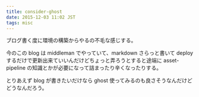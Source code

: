 ```yaml
---
title: consider-ghost
date: 2015-12-03 11:02 JST
tags: misc
---
```


ブログ書く度に環境の構築からやるの不毛な感じする。

今のこの blog は middleman でやっていて、markdown さらっと書いて deploy するだけで更新出来ていいんだけどちょっと弄ろうとすると途端に asset-pipeline の知識とかが必要になって詰まったり辛くなったりする。

とりあえず blog が書きたいだけなら ghost 使ってみるのも良さそうなんだけどどうなんだろう。
